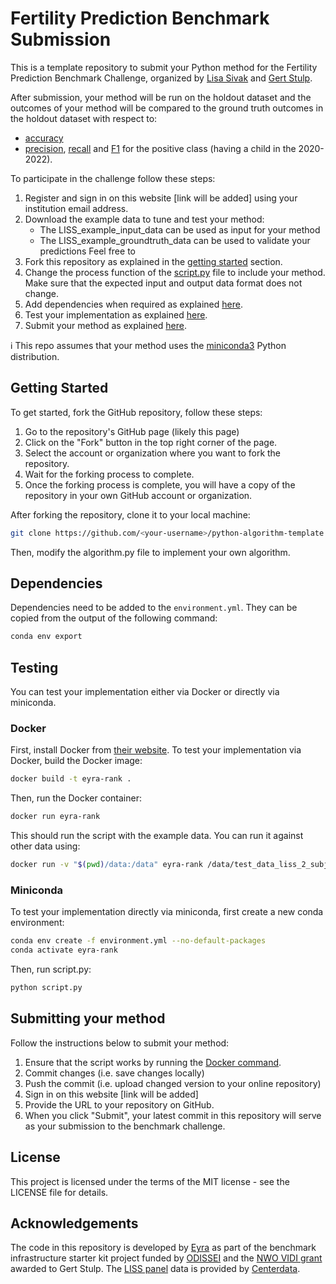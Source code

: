 # Fertility Prediction Benchmark Submission
This is a template repository to submit your Python method for the Fertility Prediction Benchmark Challenge, organized by [Lisa Sivak](https://www.rug.nl/staff/e.sivak/cv) and [Gert Stulp](https://www.rug.nl/staff/g.stulp/). 

After submission, your method will be run on the holdout dataset and the outcomes of your method will be compared to the ground truth outcomes in the holdout dataset with respect to: 
- [accuracy](https://developers.google.com/machine-learning/crash-course/classification/accuracy)
- [precision](https://developers.google.com/machine-learning/crash-course/classification/precision-and-recall), [recall](https://developers.google.com/machine-learning/crash-course/classification/precision-and-recall) and [F1](https://www.educative.io/answers/what-is-the-f1-score) for the positive class (having a child in the 2020-2022). 

To participate in the challenge follow these steps:

1. Register and sign in on this website [link will be added] using your institution email address.
2. Download the example data to tune and test your method: 
   - The LISS_example_input_data can be used as input for your method
   - The LISS_example_groundtruth_data can be used to validate your predictions
   Feel free to 
3. Fork this repository as explained in the [getting started](https://github.com/eyra/eyra-rank-template/edit/main/README.md#getting-started) section. 
4. Change the process function of the [script.py](https://github.com/eyra/eyra-fertility-prediction-challenge/blob/master/script.py) file to include your method. Make sure that the expected input and output data format does not change.
5. Add dependencies when required as explained [here](https://github.com/eyra/eyra-rank-template/edit/main/README.md#dependencies).
6. Test your implementation as explained [here](https://github.com/eyra/eyra-rank-template/edit/main/README.md#testing). 
7. Submit your method as explained [here](https://github.com/eyra/eyra-rank-template/edit/main/README.md#submitting-your-method).

ℹ️ This repo assumes that your method uses the [miniconda3](https://docs.conda.io/en/latest/miniconda.html) Python distribution. 

## Getting Started

To get started, fork the GitHub repository, follow these steps:

1. Go to the repository's GitHub page (likely this page)
2. Click on the "Fork" button in the top right corner of the page.
3. Select the account or organization where you want to fork the repository.
4. Wait for the forking process to complete.
5. Once the forking process is complete, you will have a copy of the repository
   in your own GitHub account or organization.

After forking the repository, clone it to your local machine:

```bash
git clone https://github.com/<your-username>/python-algorithm-template.git
```

Then, modify the algorithm.py file to implement your own algorithm.

## Dependencies

Dependencies need to be added to the `environment.yml`. They can be copied from
the output of the following command:

```bash
conda env export
```

## Testing

You can test your implementation either via Docker or directly via miniconda.

### Docker

First, install Docker from [their website](https://www.docker.com).
To test your implementation via Docker, build the Docker image:

```bash
docker build -t eyra-rank .
```

Then, run the Docker container:

```bash
docker run eyra-rank
```

This should run the script with the example data. You can run it against other data
using:

```bash
docker run -v "$(pwd)/data:/data" eyra-rank /data/test_data_liss_2_subjects.csv
```

### Miniconda

To test your implementation directly via miniconda, first create a new conda environment:

```bash
conda env create -f environment.yml --no-default-packages
conda activate eyra-rank
```

Then, run script.py:

```bash
python script.py
```

## Submitting your method

Follow the instructions below to submit your method:

1. Ensure that the script works by running the [Docker command](https://github.com/eyra/eyra-rank-template/edit/main/README.md#docker).
2. Commit changes (i.e. save changes locally)
3. Push the commit (i.e. upload changed version to your online repository)
4. Sign in on this website [link will be added]
5. Provide the URL to your repository on GitHub.
6. When you click "Submit", your latest commit in this repository will serve as your submission to the benchmark challenge.

## License

This project is licensed under the terms of the MIT license - see the LICENSE file for details.

## Acknowledgements

The code in this repository is developed by [Eyra](https://eyra.co/) as part of the benchmark infrastructure starter kit project funded by [ODISSEI](https://odissei-data.nl/en/) and the [NWO VIDI grant](https://www.rug.nl/gmw/news/210714-vidi-gert-stulp?lang=en) awarded to Gert Stulp. The [LISS panel](https://www.centerdata.nl/en/liss-panel) data is provided by [Centerdata](https://www.centerdata.nl/).    

